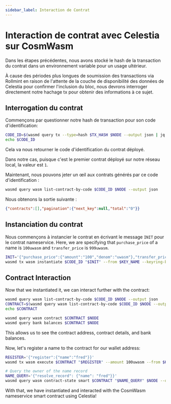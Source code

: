 ```yaml
---
sidebar_label: Interaction de Contrat
---
```


# Interaction de contrat avec Celestia sur CosmWasm
<!-- markdownlint-disable MD013 -->

Dans les étapes précédentes, nous avons stocké le hash de la transaction du contrat dans un environnement variable pour un usage ultérieur.

À cause des périodes plus longues de soumission des transactions via Rollmint en raison de l'attente de la couche de disponibilité des données de Celestia pour confirmer l'inclusion du bloc, nous devrons interroger directement notre hachage tx pour obtenir des informations à ce sujet.

## Interrogation du contrat

Commençons par questionner notre hash de transaction pour son code d'identification:

```sh
CODE_ID=$(wasmd query tx --type=hash $TX_HASH $NODE --output json | jq -r '.logs[0].events[-1].attributes[0].value')
echo $CODE_ID
```

Cela va nous retourner le code d'identification du contrat déployé.

Dans notre cas, puisque c'est le premier contrat déployé sur notre réseau local, la valeur est `1`.

Maintenant, nous pouvons jeter un œil aux contrats générés par ce code d'identification :

```sh
wasmd query wasm list-contract-by-code $CODE_ID $NODE --output json
```

Nous obtenons la sortie suivante :

```json
{"contracts":[],"pagination":{"next_key":null,"total":"0"}}
```

## Instanciation du contrat

Nous commençons à instancier le contrat en écrivant le message `INIT` pour le contrat nameservice. Here, we are specifying that `purchase_price` of a name is `100uwasm` and `transfer_price` is `999uwasm`.

```sh
INIT='{"purchase_price":{"amount":"100","denom":"uwasm"},"transfer_price":{"amount":"999","denom":"uwasm"}}'
wasmd tx wasm instantiate $CODE_ID "$INIT" --from $KEY_NAME --keyring-backend test --label "name service" $TXFLAG -y --no-admin
```

## Contract Interaction

Now that we instantiated it, we can interact further with the contract:

```sh
wasmd query wasm list-contract-by-code $CODE_ID $NODE --output json
CONTRACT=$(wasmd query wasm list-contract-by-code $CODE_ID $NODE --output json | jq -r '.contracts[-1]')
echo $CONTRACT

wasmd query wasm contract $CONTRACT $NODE
wasmd query bank balances $CONTRACT $NODE
```

This allows us to see the contract address, contract details, and bank balances.

Now, let's register a name to the contract for our wallet address:

```sh
REGISTER='{"register":{"name":"fred"}}'
wasmd tx wasm execute $CONTRACT "$REGISTER" --amount 100uwasm --from $KEY_NAME $TXFLAG -y

# Query the owner of the name record
NAME_QUERY='{"resolve_record": {"name": "fred"}}'
wasmd query wasm contract-state smart $CONTRACT "$NAME_QUERY" $NODE --output json
```

With that, we have instantiated and interacted with the CosmWasm nameservice smart contract using Celestia!
